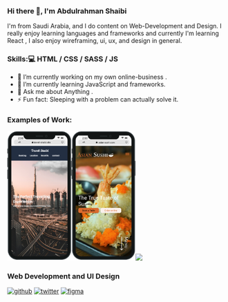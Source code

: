 ### Hi there 👋, I'm Abdulrahman Shaibi

I'm from Saudi Arabia, and I do content on Web-Development and Design. I really enjoy learning languages and frameworks and currently I'm learning React , I also enjoy wireframing, ui, ux, and design in general.

### Skills:💻  HTML / CSS / SASS / JS

- 🔭 I’m currently working on my own online-business . 
- 🌱 I’m currently learning JavaScript and frameworks. 
- 💬 Ask me about Anything . 
- ⚡ Fun fact: Sleeping with a problem can actually solve it. 

### Examples of Work:
<img src="https://github.com/Abdulrahman-Shaibi/Abdulrahman-Shaibi/blob/main/Project 1.png" height='300'><img src="https://github.com/Abdulrahman-Shaibi/Abdulrahman-Shaibi/blob/main/Project-2.png" height='300'><img src="https://github.com/Abdulrahman-Shaibi/Abdulrahman-Shaibi/blob/main/Project-3.gif" height=''>




### Web Development and UI Design

[<img src='https://cdn.jsdelivr.net/npm/simple-icons@3.0.1/icons/github.svg' alt='github' height='40'>](https://github.com/Abdulrahman-Shaibi)  [<img src='https://cdn.jsdelivr.net/npm/simple-icons@3.0.1/icons/twitter.svg' alt='twitter' height='40'>](https://twitter.com/aa_shaibi)  [<img src='https://cdn.jsdelivr.net/npm/simple-icons@3.0.1/icons/figma.svg' alt='figma' height='40'>](https://www.figma.com/file/JyXXPyCwAxRdjtimsqMf4s/Untitled?node-id=0%3A1)  

